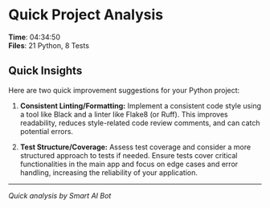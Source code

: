 # Quick Project Analysis

**Time**: 04:34:50  
**Files**: 21 Python, 8 Tests

## Quick Insights

Here are two quick improvement suggestions for your Python project:

1.  **Consistent Linting/Formatting:** Implement a consistent code style using a tool like Black and a linter like Flake8 (or Ruff). This improves readability, reduces style-related code review comments, and can catch potential errors.

2.  **Test Structure/Coverage:** Assess test coverage and consider a more structured approach to tests if needed. Ensure tests cover critical functionalities in the main app and focus on edge cases and error handling, increasing the reliability of your application.


---
*Quick analysis by Smart AI Bot*
